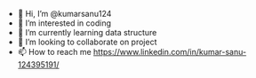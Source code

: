 - 👋 Hi, I’m @kumarsanu124
- 👀 I’m interested in coding
- 🌱 I’m currently learning data structure
- 💞️ I’m looking to collaborate on project
- 📫 How to reach me https://www.linkedin.com/in/kumar-sanu-124395191/

<!---
kumarsanu124/kumarsanu124 is a ✨ special ✨ repository because its `README.md` (this file) appears on your GitHub profile.
You can click the Preview link to take a look at your changes.
--->
